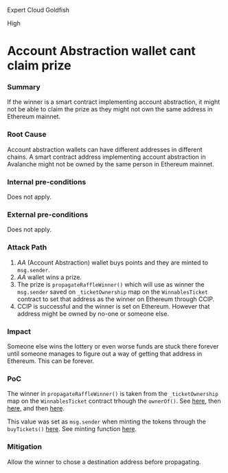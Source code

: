Expert Cloud Goldfish

High

# Account Abstraction wallet cant claim prize

### Summary

If the winner is a smart contract implementing account abstraction, it might not be able to claim the prize as they might not own the same address in Ethereum mainnet. 


### Root Cause

Account abstraction wallets can have different addresses in different chains. A smart contract address implementing account abstraction in Avalanche might not be owned by the same person in Ethereum mainnet.

### Internal pre-conditions

Does not apply.

### External pre-conditions

Does not apply.

### Attack Path

1. _AA_ (Account Abstraction) wallet buys points and they are minted to `msg.sender`.
2. _AA_ wallet wins a prize.
3. The prize is `propagateRaffleWinner()` which will use as winner the `msg.sender` saved on `_ticketOwnership` map on the `WinnablesTicket` contract to set that address as the winner on Ethereum through CCIP. 
4. CCIP is successful and the winner is set on Ethereum. However that address might be owned by no-one or someone else.

### Impact

Someone else wins the lottery or even worse funds are stuck there forever until someone manages to figure out a way of getting that address in Ethereum. This can be forever.

### PoC

The winner in `propagateRaffleWinner()` is taken from the `_ticketOwnership` map on the `WinnablesTicket` contract trhough the `ownerOf()`. See [here](https://github.com/sherlock-audit/2024-08-winnables-raffles/blob/main/public-contracts/contracts/WinnablesTicketManager.sol#L338), then [here](https://github.com/sherlock-audit/2024-08-winnables-raffles/blob/main/public-contracts/contracts/WinnablesTicketManager.sol#L476), and then [here](https://github.com/sherlock-audit/2024-08-winnables-raffles/blob/main/public-contracts/contracts/WinnablesTicket.sol#L100).

This value was set as `msg.sender` when minting the tokens through the `buyTickets()` [here](https://github.com/sherlock-audit/2024-08-winnables-raffles/blob/main/public-contracts/contracts/WinnablesTicketManager.sol#L208). See minting function [here](https://github.com/sherlock-audit/2024-08-winnables-raffles/blob/main/public-contracts/contracts/WinnablesTicket.sol#L194).

### Mitigation

Allow the winner to chose a destination address before propagating.
